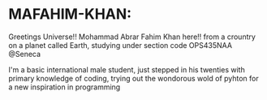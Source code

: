 # MAFAHIM-KHAN: 

Greetings Universe!!
Mohammad Abrar Fahim Khan here!! from a crountry on a planet called Earth, studying under section code OPS435NAA @Seneca

I'm a basic international male student, just stepped in his twenties with primary knowledge of coding, trying out the wondorous wold of pyhton for a new inspiration in programming
